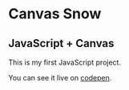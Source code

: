 Canvas Snow
===========
JavaScript + Canvas
-------------------

This is my first JavaScript project.

You can see it live on [codepen](http://codepen.io/wedranb/full/gcCDI).
